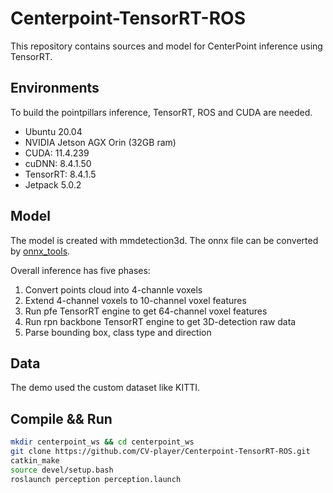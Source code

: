 # Centerpoint-TensorRT-ROS
This repository contains sources and model for CenterPoint inference using TensorRT.

## Environments
To build the pointpillars inference, TensorRT, ROS and CUDA are needed.
 - Ubuntu 20.04
 - NVIDIA Jetson AGX Orin (32GB ram)
 - CUDA: 11.4.239
 - cuDNN: 8.4.1.50
 - TensorRT: 8.4.1.5
 - Jetpack 5.0.2

## Model
The model is created with mmdetection3d. The onnx file can be converted by [onnx_tools](https://github.com/CV-player/mmdetection3d/tree/master/tools/onnx_tools/centerpoint).

Overall inference has five phases:
1. Convert points cloud into 4-channle voxels
2. Extend 4-channel voxels to 10-channel voxel features
3. Run pfe TensorRT engine to get 64-channel voxel features
4. Run rpn backbone TensorRT engine to get 3D-detection raw data
5. Parse bounding box, class type and direction

## Data
The demo used the custom dataset like KITTI.

## Compile && Run

```bash
mkdir centerpoint_ws && cd centerpoint_ws
git clone https://github.com/CV-player/Centerpoint-TensorRT-ROS.git
catkin_make
source devel/setup.bash
roslaunch perception perception.launch
```
